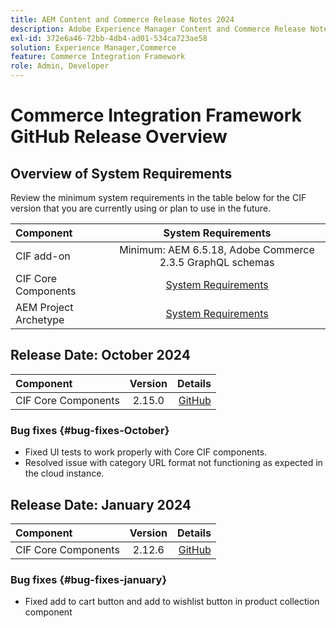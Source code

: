 ```yaml
---
title: AEM Content and Commerce Release Notes 2024
description: Adobe Experience Manager Content and Commerce Release Notes 2024.
exl-id: 372e6a46-72bb-4db4-ad01-534ca723ae58
solution: Experience Manager,Commerce
feature: Commerce Integration Framework
role: Admin, Developer
---
```

# Commerce Integration Framework GitHub Release Overview

## Overview of System Requirements

Review the minimum system requirements in the table below for the CIF version that you are currently using or plan to use in the future.

|Component|                                       System Requirements                                       |
|:-------|:-----------------------------------------------------------------------------------------------:|
|CIF add-on |                    Minimum: AEM 6.5.18, Adobe Commerce 2.3.5 GraphQL schemas                     |
|CIF Core Components | [System Requirements](https://github.com/adobe/aem-core-cif-components/blob/master/VERSIONS.md) |
|AEM Project Archetype |  [System Requirements](https://github.com/adobe/aem-project-archetype/blob/master/VERSIONS.md)  |

## Release Date: October 2024

|Component| Version |                                                                                                    Details |
|:-------|:-------:|-----------------------------------------------------------------------------------------------------------:|
|CIF Core Components | 2.15.0  | [GitHub](https://github.com/adobe/aem-core-cif-components/releases/tag/core-cif-components-reactor-2.15.0) |

### Bug fixes {#bug-fixes-October}

* Fixed UI tests to work properly with Core CIF components.
* Resolved issue with category URL format not functioning as expected in the cloud instance.

## Release Date: January 2024

|Component| Version |                                                                                                    Details |
|:-------|:-------:|-----------------------------------------------------------------------------------------------------------:|
|CIF Core Components | 2.12.6  | [GitHub](https://github.com/adobe/aem-core-cif-components/releases/tag/core-cif-components-reactor-2.12.6) |

### Bug fixes {#bug-fixes-january}

* Fixed add to cart button and add to wishlist button in product collection component
